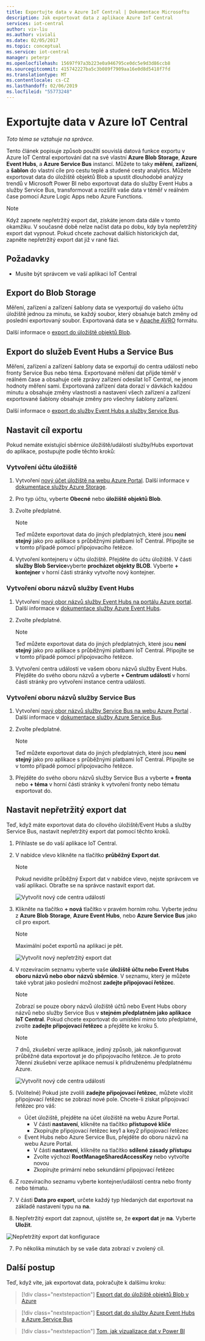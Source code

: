 ```yaml
---
title: Exportujte data v Azure IoT Central | Dokumentace Microsoftu
description: Jak exportovat data z aplikace Azure IoT Central
services: iot-central
author: viv-liu
ms.author: viviali
ms.date: 02/05/2017
ms.topic: conceptual
ms.service: iot-central
manager: peterpr
ms.openlocfilehash: 15697f97a3b223e0a946795ce0dc5e9d3d86ccb8
ms.sourcegitcommit: 415742227ba5c3b089f7909aa16e0d8d5418f7fd
ms.translationtype: MT
ms.contentlocale: cs-CZ
ms.lasthandoff: 02/06/2019
ms.locfileid: "55773248"
---
```

# <a name="export-your-data-in-azure-iot-central"></a>Exportujte data v Azure IoT Central

*Toto téma se vztahuje na správce.*

Tento článek popisuje způsob použití souvislá datová funkce exportu v Azure IoT Central exportování dat na své vlastní **Azure Blob Storage**, **Azure Event Hubs**, a **Azure Service Bus** instancí. Můžete to taky **měření**, **zařízení**, a **šablon** do vlastní cíle pro cestu teplé a studené cesty analytics. Můžete exportovat data do úložiště objektů Blob a spustit dlouhodobé analýzy trendů v Microsoft Power BI nebo exportovat data do služby Event Hubs a služby Service Bus, transformovat a rozšířit vaše data v téměř v reálném čase pomocí Azure Logic Apps nebo Azure Functions.

> [!Note]
> Když zapnete nepřetržitý export dat, získáte jenom data dále v tomto okamžiku. V současné době nelze načíst data po dobu, kdy byla nepřetržitý export dat vypnout. Pokud chcete zachovat dalších historických dat, zapněte nepřetržitý export dat již v rané fázi.

## <a name="prerequisites"></a>Požadavky

- Musíte být správcem ve vaší aplikaci IoT Central

## <a name="export-to-blob-storage"></a>Export do Blob Storage

Měření, zařízení a zařízení šablony data se vyexportují do vašeho účtu úložiště jednou za minutu, se každý soubor, který obsahuje batch změny od poslední exportovaný soubor. Exportovaná data se v [Apache AVRO](https://avro.apache.org/docs/current/index.html) formátu.

Další informace o [export do úložiště objektů Blob](howto-export-data-blob-storage.md?toc=/azure/iot-central-experimental/toc.json&bc=/azure/iot-central-experimental/breadcrumb/toc.json).

## <a name="export-to-event-hubs-and-service-bus"></a>Export do služeb Event Hubs a Service Bus

Měření, zařízení a zařízení šablony data se exportují do centra událostí nebo fronty Service Bus nebo téma. Exportované měření dat přijde téměř v reálném čase a obsahuje celé zprávy zařízení odesílat IoT Central, ne jenom hodnoty měření sami. Exportovaná zařízení data dorazí v dávkách každou minutu a obsahuje změny vlastnosti a nastavení všech zařízení a zařízení exportované šablony obsahuje změny pro všechny šablony zařízení.


Další informace o [export do služby Event Hubs a služby Service Bus](howto-export-data-event-hubs-service-bus.md?toc=/azure/iot-central-experimental/toc.json&bc=/azure/iot-central-experimental/breadcrumb/toc.json).

## <a name="set-up-export-destination"></a>Nastavit cíl exportu

Pokud nemáte existující sběrnice úložiště/událostí služby/Hubs exportovat do aplikace, postupujte podle těchto kroků:

### <a name="create-storage-account"></a>Vytvoření účtu úložiště

1. Vytvoření [nový účet úložiště na webu Azure Portal](https://ms.portal.azure.com/#create/Microsoft.StorageAccount-ARM). Další informace v [dokumentace služby Azure Storage](https://aka.ms/blobdocscreatestorageaccount).
2. Pro typ účtu, vyberte **Obecné** nebo **úložiště objektů Blob**.
3. Zvolte předplatné. 

    > [!Note] 
    > Teď můžete exportovat data do jiných předplatných, které jsou **není stejný** jako pro aplikace s průběžnými platbami IoT Central. Připojíte se v tomto případě pomocí připojovacího řetězce.

4. Vytvoření kontejneru v účtu úložiště. Přejděte do účtu úložiště. V části **služby Blob Service**vyberte **procházet objekty BLOB**. Vyberte **+ kontejner** v horní části stránky vytvořte nový kontejner.

### <a name="create-event-hubs-namespace"></a>Vytvoření oboru názvů služby Event Hubs

1. Vytvoření [nový obor názvů služby Event Hubs na portálu Azure portal](https://ms.portal.azure.com/#create/Microsoft.EventHub). Další informace v [dokumentace služby Azure Event Hubs](https://docs.microsoft.com/azure/event-hubs/event-hubs-create).
2. Zvolte předplatné. 

    > [!Note] 
    > Teď můžete exportovat data do jiných předplatných, které jsou **není stejný** jako pro aplikace s průběžnými platbami IoT Central. Připojíte se v tomto případě pomocí připojovacího řetězce.
3. Vytvoření centra událostí ve vašem oboru názvů služby Event Hubs. Přejděte do svého oboru názvů a vyberte **+ Centrum událostí** v horní části stránky pro vytvoření instance centra událostí.

### <a name="create-service-bus-namespace"></a>Vytvoření oboru názvů služby Service Bus

1. Vytvoření [nový obor názvů služby Service Bus na webu Azure Portal](https://ms.portal.azure.com/#create/Microsoft.ServiceBus.1.0.5) . Další informace v [dokumentace služby Azure Service Bus](https://docs.microsoft.com/azure/service-bus-messaging/service-bus-create-namespace-portal).
2. Zvolte předplatné. 

    > [!Note] 
    > Teď můžete exportovat data do jiných předplatných, které jsou **není stejný** jako pro aplikace s průběžnými platbami IoT Central. Připojíte se v tomto případě pomocí připojovacího řetězce.

3. Přejděte do svého oboru názvů služby Service Bus a vyberte **+ fronta** nebo **+ téma** v horní části stránky k vytvoření fronty nebo tématu exportovat do.

## <a name="set-up-continuous-data-export"></a>Nastavit nepřetržitý export dat

Teď, když máte exportovat data do cílového úložiště/Event Hubs a služby Service Bus, nastavit nepřetržitý export dat pomocí těchto kroků. 

1. Přihlaste se do vaší aplikace IoT Central.

2. V nabídce vlevo klikněte na tlačítko **průběžný Export dat**.

    > [!Note]
    > Pokud nevidíte průběžný Export dat v nabídce vlevo, nejste správcem ve vaší aplikaci. Obraťte se na správce nastavit export dat.

    ![Vytvořit nový cde centra událostí](media/howto-export-data-experimental/export_menu.png)

3. Klikněte na tlačítko **+ nová** tlačítko v pravém horním rohu. Vyberte jednu z **Azure Blob Storage**, **Azure Event Hubs**, nebo **Azure Service Bus** jako cíl pro export. 

    > [!NOTE] 
    > Maximální počet exportů na aplikaci je pět. 

    ![Vytvořit nový nepřetržitý export dat](media/howto-export-data-experimental/export_new.png)

4. V rozevíracím seznamu vyberte vaše **úložiště účtu nebo Event Hubs oboru názvů nebo obor názvů sběrnice**. V seznamu, který je můžete také vybrat jako poslední možnost **zadejte připojovací řetězec**. 

    > [!NOTE] 
    > Zobrazí se pouze obory názvů úložiště účtů nebo Event Hubs obory názvů nebo služby Service Bus v **stejném předplatném jako aplikace IoT Central**. Pokud chcete exportovat do umístění mimo toto předplatné, zvolte **zadejte připojovací řetězec** a přejděte ke kroku 5.

    > [!NOTE] 
    > 7 dnů, zkušební verze aplikace, jediný způsob, jak nakonfigurovat průběžné data exportovat je do připojovacího řetězce. Je to proto 7denní zkušební verze aplikace nemusí k přidruženému předplatnému Azure.

    ![Vytvořit nový cde centra událostí](media/howto-export-data-experimental/export_create.png)

5. (Volitelné) Pokud jste zvolili **zadejte připojovací řetězec**, můžete vložit připojovací řetězec se zobrazí nové pole. Chcete-li získat připojovací řetězec pro váš:
    - Účet úložiště, přejděte na účet úložiště na webu Azure Portal.
        - V části **nastavení**, klikněte na tlačítko **přístupové klíče**
        - Zkopírujte připojovací řetězec key1 a key2 připojovací řetězec
    - Event Hubs nebo Azure Service Bus, přejděte do oboru názvů na webu Azure Portal.
        - V části **nastavení**, klikněte na tlačítko **sdílené zásady přístupu**
        - Zvolte výchozí **RootManageSharedAccessKey** nebo vytvořte novou
        - Zkopírujte primární nebo sekundární připojovací řetězec
 
6. Z rozevíracího seznamu vyberte kontejner/událostí centra nebo fronty nebo tématu.

7. V části **Data pro export**, určete každý typ hledaných dat exportovat na základě nastavení typu na **na**.

6. Nepřetržitý export dat zapnout, ujistěte se, že **export dat** je **na**. Vyberte **Uložit**.

  ![Nepřetržitý export dat konfigurace](media/howto-export-data-experimental/export_list.png)

7. Po několika minutách by se vaše data zobrazí v zvolený cíl.

## <a name="next-steps"></a>Další postup

Teď, když víte, jak exportovat data, pokračujte k dalšímu kroku:

> [!div class="nextstepaction"]
> [Export dat do úložiště objektů Blob v Azure](howto-export-data-blob-storage.md?toc=/azure/iot-central-experimental/toc.json&bc=/azure/iot-central-experimental/breadcrumb/toc.json)

> [!div class="nextstepaction"]
> [Export dat do služby Azure Event Hubs a Azure Service Bus](howto-export-data-event-hubs-service-bus.md?toc=/azure/iot-central-experimental/toc.json&bc=/azure/iot-central-experimental/breadcrumb/toc.json)

> [!div class="nextstepaction"]
> [Tom, jak vizualizace dat v Power BI](howto-connect-powerbi.md?toc=/azure/iot-central-experimental/toc.json&bc=/azure/iot-central-experimental/breadcrumb/toc.json)
